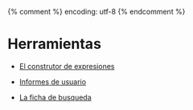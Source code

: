 {% comment %} encoding: utf-8 {% endcomment %}

# Herramientas

* [El construtor de expresiones](ficha_de_busqueda/index.md)

* [Informes de usuario](ficha_de_busqueda/index.md)

* [La ficha de busqueda](ficha_de_busqueda/index.md)

